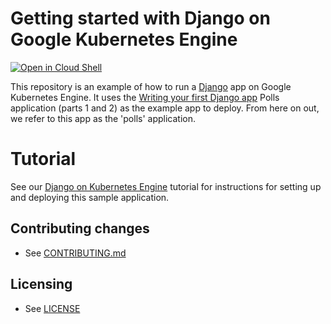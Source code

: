 # Getting started with Django on Google Kubernetes Engine

[![Open in Cloud Shell][shell_img]][shell_link]

[shell_img]: http://gstatic.com/cloudssh/images/open-btn.png
[shell_link]: https://console.cloud.google.com/cloudshell/open?git_repo=https://github.com/GoogleCloudPlatform/python-docs-samples&page=editor&open_in_editor=kubernetes_engine/django_tutorial/README.md

This repository is an example of how to run a [Django](https://www.djangoproject.com/) 
app on Google Kubernetes Engine. It uses the
[Writing your first Django app](https://docs.djangoproject.com/en/1.11/intro/tutorial01/)
Polls application (parts 1 and 2) as the example app to deploy. From here on
out, we refer to this app as the 'polls' application.


# Tutorial
See our [Django on Kubernetes Engine](https://cloud.google.com/python/django/kubernetes-engine) tutorial for instructions for setting up and deploying this sample application.


## Contributing changes

* See [CONTRIBUTING.md](https://github.com/GoogleCloudPlatform/python-docs-samples/blob/master/CONTRIBUTING.md)


## Licensing

* See [LICENSE](https://github.com/GoogleCloudPlatform/python-docs-samples/blob/master/LICENSE)
